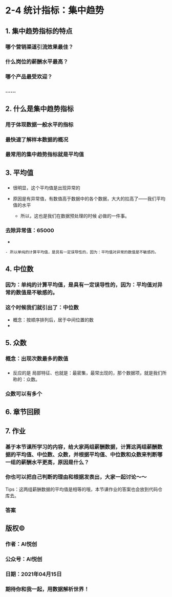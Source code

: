 # 2-4 统计指标：集中趋势

## 1. 集中趋势指标的特点

### 哪个营销渠道引流效果最佳？

### 什么岗位的薪酬水平最高？

### 哪个产品最受欢迎？

### ......

## 2. 什么是集中趋势指标

### 用于体现数据一般水平的指标

### 最快速了解样本数据的概况

### 最常用的集中趋势指标就是平均值

## 3. 平均值

### 

- 很明显，这个平均值是出现异常的
- 原因是有异常值，有数值高于数据中的各个数据，大大的拉高了——我们平均值的水平

	- 所以，这也是我们在数据预处理的时候 必做的一件事。

### 去除异常值：65000

- 

	- 所以单纯的计算平均值，是具有一定误导性的，因为：平均值对异常的数值是不敏感的。

## 4. 中位数

### 因为：单纯的计算平均值，是具有一定误导性的，因为：平均值对异常的数值是不敏感的。

### 这个时候我们就引出了：中位数

- 概念：按顺序排列后，居于中间位置的数
- 

## 5. 众数

### 概念：出现次数最多的数值

### 

- 反应的是 局部特征、也就是：最密集，最常出现的，那个数据项，就是我们所称的：众数。

### 众数可以有多个

## 6. 章节回顾

### 

## 7. 作业

### 基于本节课所学习的内容，给大家两组薪酬数据，计算这两组薪酬数据的平均值、中位数、众数，并根据平均值、中位数和众数来判断哪一组的薪酬水平更高，原因是什么？

### 你也可以把自己判断的理由和根据发表出，大家一起讨论～～

Tips：这两组薪酬数据的平均值是相等的哦，本节课作业的答案也会放到代码仓库去。

### 答案

## 版权©️

###  作者：AI悦创

### 公众号：AI悦创

### 日期：2021年04月15日

### 期待你和我一起，用数据解析世界！

